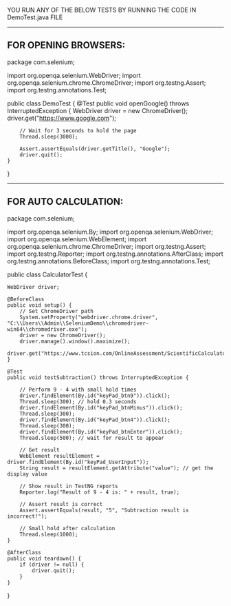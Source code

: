 YOU RUN ANY OF THE BELOW TESTS BY RUNNING THE CODE IN DemoTest.java FILE


------------------------------------------------------------------------------------------------
FOR OPENING BROWSERS:
-------------------------------------------------------------------------------------------------
package com.selenium;

import org.openqa.selenium.WebDriver;
import org.openqa.selenium.chrome.ChromeDriver;
import org.testng.Assert;
import org.testng.annotations.Test;

public class DemoTest {
    @Test
    public void openGoogle() throws InterruptedException {
        WebDriver driver = new ChromeDriver();
        driver.get("https://www.google.com");

        // Wait for 3 seconds to hold the page
        Thread.sleep(3000);

        Assert.assertEquals(driver.getTitle(), "Google");
        driver.quit();
    }
}


--------------------------------------------------------------------------------------------------
FOR AUTO CALCULATION:
--------------------------------------------------------------------------------------------------
package com.selenium;

import org.openqa.selenium.By;
import org.openqa.selenium.WebDriver;
import org.openqa.selenium.WebElement;
import org.openqa.selenium.chrome.ChromeDriver;
import org.testng.Assert;
import org.testng.Reporter;
import org.testng.annotations.AfterClass;
import org.testng.annotations.BeforeClass;
import org.testng.annotations.Test;

public class CalculatorTest {

    WebDriver driver;

    @BeforeClass
    public void setup() {
        // Set ChromeDriver path
        System.setProperty("webdriver.chrome.driver", "C:\\Users\\Admin\\SeleniumDemo\\chromedriver-win64\\chromedriver.exe");
        driver = new ChromeDriver();
        driver.manage().window().maximize();
        driver.get("https://www.tcsion.com/OnlineAssessment/ScientificCalculator/Calculator.html");
    }

    @Test
    public void testSubtraction() throws InterruptedException {
        
        // Perform 9 - 4 with small hold times
        driver.findElement(By.id("keyPad_btn9")).click();
        Thread.sleep(300); // hold 0.3 seconds
        driver.findElement(By.id("keyPad_btnMinus")).click();
        Thread.sleep(300);
        driver.findElement(By.id("keyPad_btn4")).click();
        Thread.sleep(300);
        driver.findElement(By.id("keyPad_btnEnter")).click();
        Thread.sleep(500); // wait for result to appear

        // Get result
        WebElement resultElement = driver.findElement(By.id("keyPad_UserInput"));
        String result = resultElement.getAttribute("value"); // get the display value

        // Show result in TestNG reports
        Reporter.log("Result of 9 - 4 is: " + result, true);

        // Assert result is correct
        Assert.assertEquals(result, "5", "Subtraction result is incorrect!");

        // Small hold after calculation
        Thread.sleep(1000);
    }

    @AfterClass
    public void teardown() {
        if (driver != null) {
            driver.quit();
        }
    }
}
